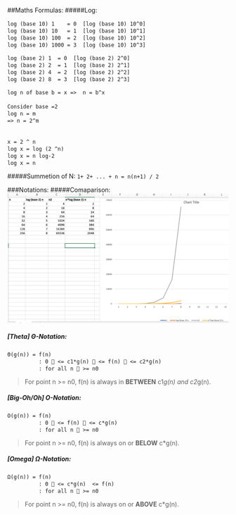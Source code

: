 ##Maths Formulas:
#####Log:
```
log (base 10) 1    = 0  [log (base 10) 10^0]
log (base 10) 10   = 1  [log (base 10) 10^1]
log (base 10) 100  = 2  [log (base 10) 10^2]
log (base 10) 1000 = 3  [log (base 10) 10^3]
``` 

```
log (base 2) 1  = 0  [log (base 2) 2^0]
log (base 2) 2  = 1  [log (base 2) 2^1]
log (base 2) 4  = 2  [log (base 2) 2^2]
log (base 2) 8  = 3  [log (base 2) 2^3]
``` 

```
log n of base b = x =>  n = b^x

Consider base =2
log n = m
=> n = 2^m


x = 2 ^ n
log x = log (2 ^n)
log x = n log-2
log x = n 

```

#####Summetion of N: `1+ 2+ ... + n = n(n+1) / 2`


###Notations:
#####Comaparison:
![](img/CompareTimes.png)



##### [Theta] Θ-Notation:
```
Θ(g(n)) = f(n) 
          : 0 􏰎 <= c1*g(n) 􏰎 <= f(n) 􏰎 <= c2*g(n) 
          : for all n 􏰃 >= n0
```
> For point n >= n0, f(n) is always in **BETWEEN** c1*g(n) and c2*g(n).


##### [Big-Oh/Oh] O-Notation:
```
O(g(n)) = f(n) 
          : 0 􏰎 <= f(n) 􏰎 <= c*g(n) 
          : for all n 􏰃 >= n0
```
> For point n >= n0, f(n) is always on or **BELOW** c*g(n).

##### [Omega] Ω-Notation:
```
Ω(g(n)) = f(n) 
          : 0 􏰎 <= c*g(n)  <= f(n) 
          : for all n 􏰃 >= n0
```
> For point n >= n0, f(n) is always on or **ABOVE** c*g(n).


